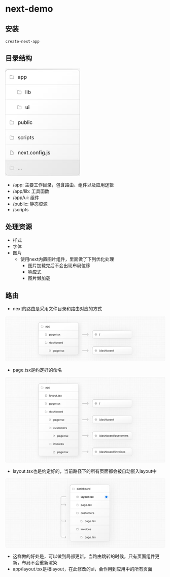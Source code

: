 # next-demo

## 安装

```
create-next-app
```

## 目录结构

![image-20240323080346718](.\images\image-20240323080346718.png)

- /app: 主要工作目录，包含路由、组件以及应用逻辑
- /app/lib: 工具函数
- /app/ui: 组件
- /public: 静态资源
- /scripts

## 处理资源

- 样式
- 字体
- 图片
  - 使用next内置图片组件，里面做了下列优化处理
    - 图片加载完后不会出现布局位移
    - 响应式
    - 图片懒加载

## 路由

- next的路由是采用文件目录和路由对应的方式

![](.\images\Snipaste_2024-03-23_09-20-08.png)

- page.tsx是约定好的命名

![](.\images\Snipaste_2024-03-23_09-44-55.png)

- layout.tsx也是约定好的，当前路径下的所有页面都会被自动嵌入layout中

![](.\images\Snipaste_2024-03-23_09-43-41.png)

- 这样做的好处是，可以做到局部更新。当路由跳转的时候，只有页面组件更新，布局不会重新渲染
- app/layout.tsx是根layout，在此修改的ui，会作用到应用中的所有页面

